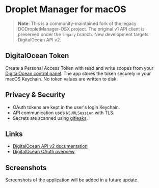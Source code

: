 # Droplet Manager for macOS

> **Note**: This is a community-maintained fork of the legacy
> DODropletManager-OSX project. The original v1 API client is preserved
> under the `legacy` branch. New development targets DigitalOcean API v2.

## DigitalOcean Token

Create a Personal Access Token with read and write scopes from your
[DigitalOcean control panel](https://cloud.digitalocean.com/account/api/tokens).
The app stores the token securely in your macOS Keychain. No token values
are written to disk.

## Privacy & Security

* OAuth tokens are kept in the user's login Keychain.
* API communication uses `NSURLSession` with TLS.
* Secrets are scanned using [gitleaks](https://github.com/gitleaks/gitleaks).

## Links

* [DigitalOcean API v2 documentation](https://docs.digitalocean.com/reference/api/api-reference/)
* [DigitalOcean OAuth overview](https://docs.digitalocean.com/reference/api/oauth/)

## Screenshots

Screenshots of the application will be added in a future update.
